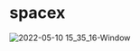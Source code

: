 # spacex
![2022-05-10 15_35_16-Window](https://user-images.githubusercontent.com/63474335/167641192-cbcbe178-38c2-407c-a447-6c60f7c45278.png)
